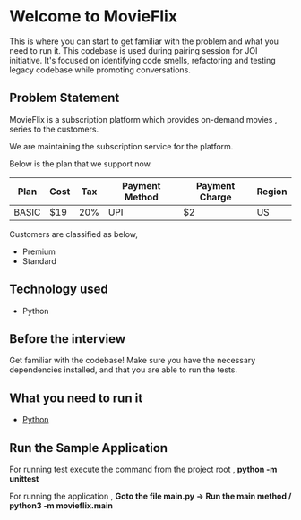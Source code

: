 # Welcome to MovieFlix

This is where you can start to get familiar with the problem and what you need to run it.
This codebase is used during pairing session for JOI initiative.
It's focused on identifying code smells, refactoring and testing legacy codebase while promoting
conversations.

## Problem Statement

MovieFlix is a subscription platform which provides on-demand movies , series to the customers.

We are maintaining the subscription service for the platform.

Below is the plan that we support now.

| Plan | Cost | Tax | Payment Method | Payment Charge | Region |
| --- | --- | --- | --- | --- | --- |
| BASIC | $19 | 20% | UPI | $2 | US |

Customers are classified as below,

- Premium
- Standard

## Technology used

- Python

## Before the interview

Get familiar with the codebase! Make sure you have the necessary dependencies installed, and that you are able to run the tests.

## What you need to run it

- [Python](https://www.python.org/downloads/)

## Run the Sample Application

For running test execute the command from the project root ,
  **python -m unittest**

For running the application ,
  **Goto the file main.py -> Run the main method / python3 -m movieflix.main**